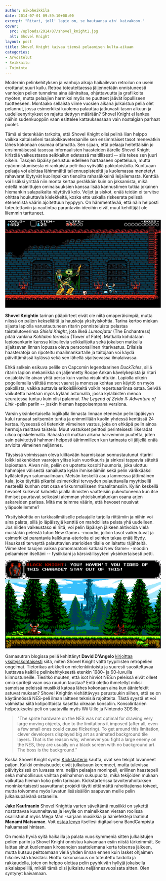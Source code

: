 ```yaml
---
author: nikoheikkila
date: 2014-07-01 09:59:10+00:00
excerpt: "Ritari, joll' lapio on, se hautaansa ain' kaivakoon."
cover:
  src: /uploads/2014/07/shovel_knight1.jpg
  alt: Shovel Knight
layout: post
title: Shovel Knight kaivaa tiensä pelaamisen kulta-aikaan
categories:
- Arvostelut
- Seikkailu
- Toiminta
---
```


Modernin pelinkehityksen ja vanhoja aikoja haikailevan retroilun on usein erottanut suuri kuilu. Retroa toteutettaessa jäljennetään onnistuneesti vanhojen pelien tunnelma aina ääniraitaa, ohjattavuutta ja grafiikoita myöten, mutta pelaajien harmiksi myös ne puutteet jäävät lopulliseen tuotteeseen. Montaako sellaista viime vuosien aikana julkaistua peliä olet pelannut, jossa esimerkiksi kuolema palauttaa jatkuvasti tason alkuun ja uudelleenyritykset on rajattu tiettyyn määrään? Shovel Knight ei lankea näihin sudenkuoppiin vaan esittelee kattauksessaan vain nostalgian parhaat puolet.

Tämä ei tietenkään tarkoita, että Shovel Knight olisi pelinä liian helppo vaikka kaltaiselleni tasoloikkaveteraanille sen ensimmäiset tasot menevätkin lähes kokonaan osumaa ottamatta. Sen sijaan, että pelaaja heitettäisiin jo ensimmäisessä tasossa infernaalisten haasteiden äärelle Shovel Knight kiristää vaikeustasoa seikkailun edetessä maltillisesti -- siis tekee sen juuri oikein. Tasojen läpäisy perustuu edelleen hartaaseen opetteluun, mutta epäonnistumisesta ei rankaista peli-iloa syövällä pakkotoistolla. Kuoltuaan pelaaja voi aloittaa lähimmältä tallennuspisteeltä ja kuolemassa menetetyt rahavarat löytyvät kuolinpaikan tienoilta rahasäkkeinä leijailemasta. Kenttää voi lisäksi yrittää niin monta kertaa peräkkäin kuin on jaksamista, mikä edellä mainittujen ominaisuuksien kanssa lisää kannustimen tutkia jokainen hiemankin salapaikalta näyttävä kolo. Veljet ja siskot, enää teidän ei tarvitse ohittaa houkuttavia kielekkeitä, koska ette uskalla riskeerata pelissä etenemistä väärin ajoitettuun hyppyyn. On hämmentävää, että näin helposti toteutettaviin ja nautintoa parantaviin ideoihin eivät muut kehittäjät ole liiemmin tarttuneet.

[![Myös tavalliset viholliset ovat kunnioitettavan kokoisia](/uploads/2014/07/shovel_knight2.jpg)](/uploads/2014/07/shovel_knight2.jpg)

**Shovel Knightin** tarinan pääpiirteet eivät ole niitä omaperäisimpiä, mutta niissä on paljon kekseliäitä ja hauskoja yksityiskohtia. Tarina kertoo miekan sijasta lapiolla varustautuneen ritarin ponnisteluista pelastaa taistelutoverinsa _Shield Knight_, jota ilkeä _Lumoojatar_ (The Enchantress) pitää vankina _Kohtalon tornissa_ (Tower of Fate). Matkalla kohdataan lapiosankarin kanssa kilpailevia seikkailijoita sekä jokaisen matkalla sijaitsevan linnan lopussa oleva persoonallinen ritarivastus. Erilaisia haasteratoja on ripoteltu maailmankartalle ja taitojaan voi käydä päivittämässä kylässä sekä sen lähellä sijaitsevassa ilmalaivassa.

Ehkä selkein esikuva pelille on Capcomin legendaarinen _DuckTales_, sillä ritarin lapion mekaniikka on jäljennetty Roope Ankan kävelykepistä ja ritari on jalokiville aivan yhtä perso kuin vanha visukinttukin. Lapiolla oikein pogoilemalla välttää monet vaarat ja monessa kohtaa sen käyttö on myös pakollista, vaikka auttavia erikoisliikkeitä voikin repertuaariinsa ostaa. Selvää vaikutetta haetaan myös kylään astumalla, jossa kyläläisten menoa seuratessa tuntuu kuin olisi palannut _The Legend of Zelda II: Adventure of Link_ -pelin pariin -- joskin hieman happoisempana versiona.

Varsin yksinkertaisella logiikalla linnasta linnaan etenevän pelin läpäisyyn kului runsaat seitsemän tuntia ja enimmillään kuolin yhdessä kentässä 24 kertaa. Kyseessä oli tietenkin viimeinen vastus, joka on ehkäpä pelin ainoa hermoja rasittava taistelu. Muut vastukset peittosi perinteisesti liikeradat ulkoa opiskelemalla. Rahasta oli matkan aikana harvemmin puutetta, joten sain päivitettyä hahmoni helposti äärimmilleen kun tarinasta oli jäljellä enää arviolta viimeinen neljännes.

Täysissä voimissaan oleva kiiltävään haarniskaan sonnustautunut ritarini loikki säkenöiden vaarojen ylitse kuin vuorikauris ja sinkosi tappavia säteitä lapiostaan. Aivan niin, peliin on upotettu kosolti huumoria, joka ulottuu hahmojen välisestä sanailusta kylän ihmiseläimiin sekä pelin värikkääksi kyllästettyyn satumaailmaan. Metsän keskellä asuu lammessa jättimäinen kala, joka täyttää pikarisi esimerkiksi terveyden palauttavalla myyttisellä nesteellä kunhan otat osaa eriskummalliseen rituaalitanssiin. Kylän keskellä hevoset kulkevat kahdella jalalla ihmisten vaatteisiin pukeutuneena kun itse ihmiset puurtavat selkeästi alemman yhteiskuntaluokan osana arjen askareiden parissa. Mitä me teimme väärin, että hevoset nousivat yläpuolellemme?

Yksityiskohtia on tarkkasilmäiselle pelaajalle tarjolla riittämiin ja niihin voi aina palata, sillä jo läpäistyjä kenttiä on mahdollista pelata yhä uudelleen. Jos niiden vaikeustaso ei riitä, voi pelin läpäisyn jälkeen aktivoida vielä muistakin peleistä tutun New Game+ -moodin, jolloin tasot vaikeutuvat ja esimerkiksi parantavia kalkkuna-aterioita ei seinien takaa enää löydy. Hauskasti terveyttä palauttavien aterioiden tilalle on laitettu räjähteitä. Viimeisten tasojen vaikea pomomaratoni katkasi New Game+ -moodin pelaamisen itseltäni -- fysiikkani ja kärsivällisyyteni yksinkertaisesti petti.

[![Shovel Knightin ja muiden hahmojen kohtaamisia väritetään hauskalla dialogilla](/uploads/2014/07/shovel_knight_black_knight.png)](/uploads/2014/07/shovel_knight_black_knight.png)

Gamasutran blogissa peliä kehittänyt **David D'Angelo** [kirjoittaa yksityiskohtaisesti](http://www.gamasutra.com/blogs/DavidDAngelo/20140625/219383/Breaking_the_NES_for_Shovel_Knight.php) siitä, miten Shovel Knight vältti tyypillisten retropelien ongelmat. Tietorikas artikkeli on mielenkiintoista ja suuresti suositeltavaa luettavaa kaikille pelinkehityksestä etenkin 1980- ja 90-luvuilla kiinnostuneille. Tiesitkö muuten, että isot hirviöt NES:n peleissä eivät olleet omia spritejä vaan osa ruudun taustaa? Entä oletko ihmetellyt miksi samoissa peleissä musiikki katoaa lähes kokonaan aina kun ääniefektit astuvat mukaan? Shovel Knightin viehättävyys perustuukin siihen, että se on käytännössä NES-peli ilman laitteen teknisiä rajoitteita. Tästä syystä et voi valmistaa siitä kotipolttoista kasettia oikeaan konsoliin. Konsoliritarien helpotukseksi peli on saatavilla myös Wii U:lle ja Nintendo 3DS:lle.

> "The sprite hardware on the NES was not optimal for drawing very large moving objects, due to the limitations it imposed (after all, even a few small ones could cause flickering). To get around this limitation, clever developers displayed big art as animated background tile layers. That is the reason why, whenever you fight a large enemy on the NES, they are usually on a black screen with no background art. The boss is the background."

Koska Shovel Knight syntyi [Kickstarterin](https://www.kickstarter.com/projects/yachtclubgames/shovel-knight) kautta, ovat sen tekijät luvanneet paljon. Kaikki ominaisuudet eivät julkaisuun kerenneet, mutta tulevissa päivityksissä on luvassa mm. neljän pelaajan moninpeli, erillinen haastepeli sekä mahdollisuus vaihtaa pelihahmon sukupuolta, mikä tekijöiden mukaan vaikuttaa hieman koko pelin tarinaan. Kickstarterissa tavoiterahoituksen moninkertaisesti saavuttanut projekti täytti eittämättä rahoittajiensa toiveet, mutta toivomme myös luvatun lisäsisällön saapuvan meille pelin julkaisupäivänä ostaneille.

**Jake Kaufmanin** Shovel Knightia varten säveltämä musiikki on sykettä nostattavaa kuunneltavaa ja levylle on maineikkaan vieraan roolissa osallistunut myös Mega Man -sarjaan musiikkia ja ääniefektejä laatinut **Manami Matsumae**. Voit [ostaa levyn](https://virt.bandcamp.com/album/shovel-knight-original-soundtrack) itsellesi digitaalisena BandCampista haluamaasi hintaan.

On monia hyviä syitä haikailla ja palata vuosikymmeniä sitten julkaistujen pelien pariin ja Shovel Knight onnistuu kaivamaan esiin niistä tärkeimmät. Se laittaa sinut kuolemaan kirosanojen saattelemana kerta toisensa jälkeen, mutta kutsuu peittoamaan vielä yhden linnan ennen kuin lasket ohjaimen hikoilevista käsistäsi. Hiottu kokonaisuus on toteutettu taidolla ja rakkaudella, joten on helppo olettaa pelin pyyhkivän hyllyjä jokaisella aikalaispelillä, mikäli tämä olisi julkaistu neljännesvuosisata sitten. Olen syntynyt kaivamaan.
